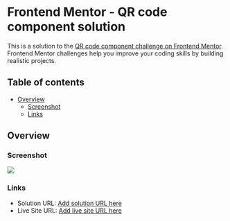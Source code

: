 # Frontend Mentor - QR code component solution

This is a solution to the [QR code component challenge on Frontend Mentor](https://www.frontendmentor.io/challenges/qr-code-component-iux_sIO_H). Frontend Mentor challenges help you improve your coding skills by building realistic projects. 

## Table of contents

- [Overview](#overview)
  - [Screenshot](#screenshot)
  - [Links](#links)


## Overview

### Screenshot

![](http://image.noelshack.com/fichiers/2022/04/2/1643135332-screencapture-file-c-users-gones-documents-dev-challenges-qr-code-component-main-index-html-2022-01-25-19-28-05.png)

### Links

- Solution URL: [Add solution URL here](https://your-solution-url.com)
- Live Site URL: [Add live site URL here](https://your-live-site-url.com)

